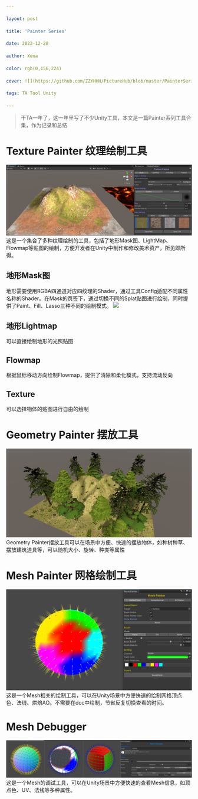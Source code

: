 ```yaml
---

layout: post

title: 'Painter Series'

date: 2022-12-28

author: Xena

color: rgb(0,156,224)

cover: ![](https://github.com/ZZYHHH/PictureHub/blob/master/PainterSeries/TexturePainter.png)

tags: TA Tool Unity

---
```




> 干TA一年了，这一年里写了不少Unity工具，本文是一篇Painter系列工具合集，作为记录和总结



# Texture Painter 纹理绘制工具
![](https://github.com/ZZYHHH/PictureHub/blob/master/PainterSeries/TexturePainter.png)
这是一个集合了多种纹理绘制的工具，包括了地形Mask图、LightMap、Flowmap等贴图的绘制，方便开发者在Unity中制作和修改美术资产，所见即所得。

## 地形Mask图
地形需要使用RGBA四通道对应四纹理的Shader，通过工具Config适配不同属性名称的Shader。在Mask的页签下，通过切换不同的Splat贴图进行绘制，同时提供了Paint、Fill、Lasso三种不同的绘制模式。
![](https://github.com/ZZYHHH/PictureHub/blob/master/PainterSeries/TexturePainter_Mask.gif)

## 地形Lightmap
可以直接绘制地形的光照贴图

## Flowmap
根据鼠标移动方向绘制Flowmap，提供了清除和柔化模式，支持流动反向

## Texture
可以选择物体的贴图进行自由的绘制


# Geometry Painter 摆放工具
![](https://github.com/ZZYHHH/PictureHub/blob/master/PainterSeries/GeometryPainter.png)
Geometry Painter摆放工具可以在场景中方便、快速的摆放物体，如种树种草、摆放建筑道具等，可以随机大小、旋转、种类等属性


# Mesh Painter 网格绘制工具
![](https://github.com/ZZYHHH/PictureHub/blob/master/PainterSeries/meshPainter.png)
这是一个Mesh相关的绘制工具，可以在Unity场景中方便快速的绘制网格顶点色、法线、烘焙AO。不需要在dcc中绘制，节省反复切换查看的时间。

# Mesh Debugger
![](https://github.com/ZZYHHH/PictureHub/blob/master/PainterSeries/meshDebugger.png)
这是一个Mesh的调试工具，可以在Unity场景中方便快速的查看Mesh信息，如顶点色、UV、法线等多种属性。
